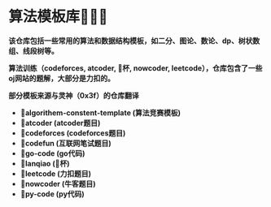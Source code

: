 # 算法模板库🏀🐔🥲
**该仓库包括一些常用的算法和数据结构模板，如二分、图论、数论、dp、树状数组、线段树等。**

**算法训练（codeforces, atcoder, 🏀杯, nowcoder, leetcode），仓库包含了一些oj网站的题解，大部分是力扣的。**

**部分模板来源与灵神（0x3f）的仓库翻译**

- **🥲algorithem-constent-template (算法竞赛模板)**
- **🥲atcoder (atcoder题目)**
- **🥲codeforces (codeforces题目)**
- **🥲codefun (互联网笔试题目)**
- **🥲go-code (go代码)**
- **🥲lanqiao (🏀杯)**
- **🥲leetcode (力扣题目)**
- **🥲nowcoder (牛客题目)**
- **🥲py-code (py代码)**

